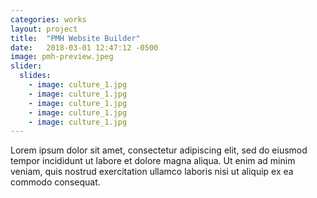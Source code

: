 ```yaml
---
categories: works
layout: project
title:  "PMH Website Builder"
date:   2018-03-01 12:47:12 -0500
image: pmh-preview.jpeg
slider:
  slides:
    - image: culture_1.jpg  
    - image: culture_1.jpg  
    - image: culture_1.jpg  
    - image: culture_1.jpg  
    - image: culture_1.jpg  
---
```

Lorem ipsum dolor sit amet, consectetur adipiscing elit, sed do eiusmod tempor incididunt ut labore et dolore magna aliqua. Ut enim ad minim veniam, quis nostrud exercitation ullamco laboris nisi ut aliquip ex ea commodo consequat.
